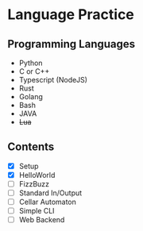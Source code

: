 # Language Practice

## Programming Languages

* Python
* C or C++
* Typescript (NodeJS)
* Rust
* Golang
* Bash
* JAVA
* ~~Lua~~

## Contents

- [x] Setup
- [x] HelloWorld
- [ ] FizzBuzz
- [ ] Standard In/Output
- [ ] Cellar Automaton
- [ ] Simple CLI
- [ ] Web Backend
